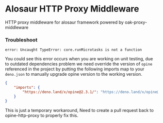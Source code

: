 # Alosaur HTTP Proxy Middleware

HTTP proxy middleware for alosaur framework powered by oak-proxy-middleware

### Troubleshoot

```
error: Uncaught TypeError: core.runMicrotasks is not a function
```

You could see this error occurs when you are working on unit testing, due to outdated dependencies problem we need override the version of `opine` referenced in the project by putting the following imports map to your `deno.json` to manually upgrade opine version to the working version.

```json
{
	"imports": {
		"https://deno.land/x/opine@2.3.1/": "https://deno.land/x/opine@2.3.4/"
	}
}
```

This is just a temporary workaround, Need to create a pull request back to opine-http-proxy to properly fix this.
